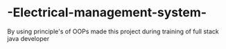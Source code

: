 # -Electrical-management-system-
By using principle's of OOPs made this project during training of full stack java developer

